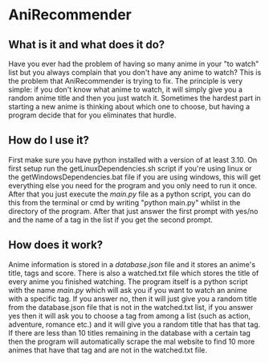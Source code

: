 # AniRecommender

## What is it and what does it do?
Have you ever had the problem of having so many anime in your "to watch" list but you always complain that you don't have any anime to watch? This is the problem that AniRecommender is trying to fix. The principle is very simple: if you don't know what anime to watch, it will simply give you a random anime title and then you just watch it. Sometimes the hardest part in starting a new anime is thinking about which one to choose, but having a program decide that for you eliminates that hurdle.

## How do I use it?
First make sure you have python installed with a version of at least 3.10. On first setup run the getLinuxDependencies.sh script if you're using linux or the getWindowsDependencies.bat file if you are using windows, this will get everything else you need for the program and you only need to run it once. After that you just execute the _main.py_ file as a python script, you can do this from the terminal or cmd by writing "python main.py" whilst in the directory of the program. After that just answer the first prompt with yes/no and the name of a tag in the list if you get the second prompt.

## How does it work?
Anime information is stored in a _database.json_ file and it stores an anime's title, tags and score. There is also a watched.txt file which stores the title of every anime you finished watching. The program itself is a python script with the name _main.py_ which will ask you if you want to watch an anime with a specific tag. If you answer no, then it will just give you a random title from the database.json file that is not in the watched.txt list, if you answer yes then it will ask you to choose a tag from among a list (such as action, adventure, romance etc.) and it will give you a random title that has that tag. If there are less than 10 titles remaining in the database with a certain tag then the program will automatically scrape the mal website to find 10 more animes that have that tag and are not in the watched.txt file.
